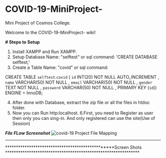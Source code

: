 # COVID-19-MiniProject-
Mini Project of Cosmos College.

Welcome to the COVID-19-MiniProject- wiki!

**# Steps to Setup**

1. Install XAMPP and Run XAMPP.
2. Setup Database Name: "selftest" or sql command: 'CREATE DATABASE selftest;'
3. Create a Table Name: "covid" or sql command: 

CREATE TABLE `selftest`.`covid` ( `id` INT(20) NOT NULL AUTO_INCREMENT , `name` VARCHAR(50) NOT NULL , `email` VARCHAR(50) NOT NULL , `gender` TEXT NOT NULL , `password` VARCHAR(50) NOT NULL , PRIMARY KEY (`id`)) ENGINE = InnoDB;


4. After done with Database, extract the zip file or all the files in htdoc folder.
5. Now you can Run http:localhost.
6.First, you need to Register as user then only you can sing-in. And only registered can use the site(Use of 
 Session)

*******File FLow Screenshot*******
![covid-19 Project File Mapping](https://user-images.githubusercontent.com/38223934/79701739-3521e680-82bf-11ea-8d67-b890b6b03c89.png)

****************************************************************************************************************************

*************************************************Screen Shots **************************************************************
